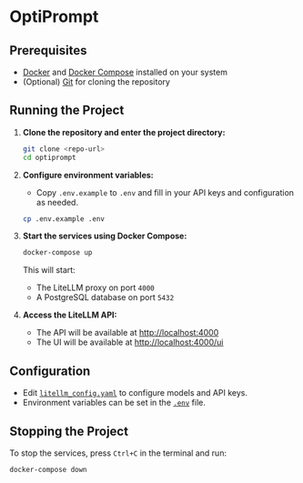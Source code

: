 # OptiPrompt

## Prerequisites

- [Docker](https://www.docker.com/get-started) and [Docker Compose](https://docs.docker.com/compose/install/) installed on your system
- (Optional) [Git](https://git-scm.com/) for cloning the repository

## Running the Project

1. **Clone the repository and enter the project directory:**
   ```sh
   git clone <repo-url>
   cd optiprompt
   ```

2. **Configure environment variables:**
   - Copy `.env.example` to `.env` and fill in your API keys and configuration as needed.
   ```sh
   cp .env.example .env
   ```

3. **Start the services using Docker Compose:**
   ```sh
   docker-compose up
   ```

   This will start:
   - The LiteLLM proxy on port `4000`
   - A PostgreSQL database on port `5432`

4. **Access the LiteLLM API:**
   - The API will be available at [http://localhost:4000](http://localhost:4000)
   - The UI will be available at [http://localhost:4000/ui](http://localhost:4000/ui)

## Configuration

- Edit [`litellm_config.yaml`](litellm_config.yaml) to configure models and API keys.
- Environment variables can be set in the [`.env`](.env) file.

## Stopping the Project

To stop the services, press `Ctrl+C` in the terminal and run:
```sh
docker-compose down
```